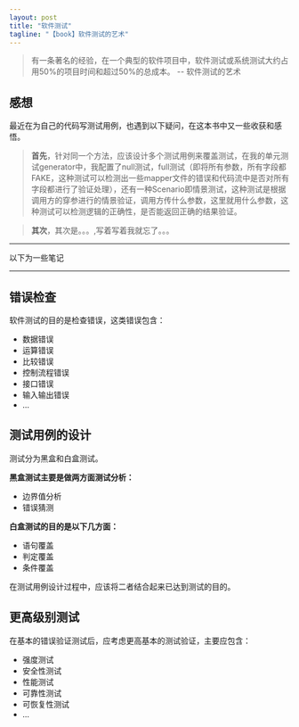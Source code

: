 ```yaml
---
layout: post
title: "软件测试"
tagline: "【book】软件测试的艺术"
---
```



> 有一条著名的经验，在一个典型的软件项目中，软件测试或系统测试大约占用50%的项目时间和超过50%的总成本。
-- 软件测试的艺术

## 感想
最近在为自己的代码写测试用例，也遇到以下疑问，在这本书中又一些收获和感悟。

>**首先**，针对同一个方法，应该设计多个测试用例来覆盖测试，在我的单元测试generator中，我配置了null测试，full测试（即将所有参数，所有字段都FAKE，这种测试可以检测出一些mapper文件的错误和代码流中是否对所有字段都进行了验证处理），还有一种Scenario即情景测试，这种测试是根据调用方的穿参进行的情景验证，调用方传什么参数，这里就用什么参数，这种测试可以检测逻辑的正确性，是否能返回正确的结果验证。


> **其次**，其次是。。。,写着写着我就忘了。。。

***

以下为一些笔记
***

## 错误检查
软件测试的目的是检查错误，这类错误包含：

* 数据错误
* 运算错误
* 比较错误
* 控制流程错误
* 接口错误
* 输入输出错误
* ...




## 测试用例的设计

测试分为黑盒和白盒测试。

**黑盒测试主要是做两方面测试分析：**

* 边界值分析
* 错误猜测

**白盒测试的目的是以下几方面：**

* 语句覆盖
* 判定覆盖
* 条件覆盖

在测试用例设计过程中，应该将二者结合起来已达到测试的目的。

## 更高级别测试

在基本的错误验证测试后，应考虑更高基本的测试验证，主要应包含：

* 强度测试
* 安全性测试
* 性能测试
* 可靠性测试
* 可恢复性测试
* ...
